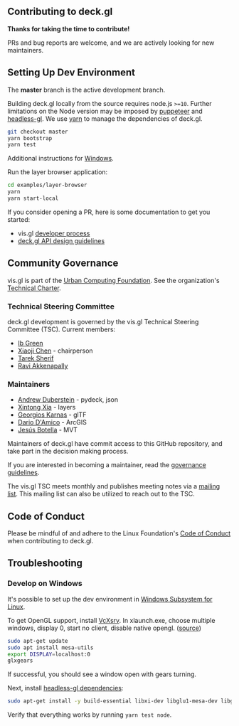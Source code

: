 ## Contributing to deck.gl

**Thanks for taking the time to contribute!**

PRs and bug reports are welcome, and we are actively looking for new maintainers.


## Setting Up Dev Environment

The **master** branch is the active development branch.

Building deck.gl locally from the source requires node.js `>=10`. Further limitations on the Node version may be imposed by [puppeteer](https://github.com/puppeteer/puppeteer#usage) and [headless-gl](https://github.com/stackgl/headless-gl#supported-platforms-and-nodejs-versions).
We use [yarn](https://yarnpkg.com/en/docs/install) to manage the dependencies of deck.gl.

```bash
git checkout master
yarn bootstrap
yarn test
```

Additional instructions for [Windows](/CONTRIBUTING.md#develop-on-windows).

Run the layer browser application:

```bash
cd examples/layer-browser
yarn
yarn start-local
```

If you consider opening a PR, here is some documentation to get you started:

- vis.gl [developer process](https://www.github.com/visgl/tsc/tree/master/developer-process)
- [deck.gl API design guidelines](/dev-docs/deckgl-api-guidelines.md)


## Community Governance

vis.gl is part of the [Urban Computing Foundation](https://uc.foundation/). See the organization's [Technical Charter](https://github.com/visgl/tsc/blob/master/Technical%20Charter.md).


### Technical Steering Committee

deck.gl development is governed by the vis.gl Technical Steering Committee (TSC). Current members:

- [Ib Green](https://github.com/ibgreen)
- [Xiaoji Chen](https://github.com/Pessimistress) - chairperson
- [Tarek Sherif](https://github.com/tsherif)
- [Ravi Akkenapally](https://github.com/1chandu)


### Maintainers

- [Andrew Duberstein](https://github.com/ajduberstein) - pydeck, json
- [Xintong Xia](https://github.com/xintongxia) - layers
- [Georgios Karnas](https://github.com/georgios-uber) - glTF
- [Dario D'Amico](https://github.com/damix911) - ArcGIS
- [Jesús Botella](https://github.com/jesusbotella) - MVT

Maintainers of deck.gl have commit access to this GitHub repository, and take part in the decision making process.

If you are interested in becoming a maintainer, read the [governance guidelines](https://github.com/visgl/tsc/tree/master/developer-process/governance.md).

The vis.gl TSC meets monthly and publishes meeting notes via a [mailing list](https://lists.uc.foundation/g/visgl).
This mailing list can also be utilized to reach out to the TSC.  


## Code of Conduct

Please be mindful of and adhere to the Linux Foundation's [Code of Conduct](https://lfprojects.org/policies/code-of-conduct/) when contributing to deck.gl.

## Troubleshooting

### Develop on Windows

It's possible to set up the dev environment in [Windows Subsystem for Linux](https://docs.microsoft.com/en-us/windows/wsl/install-win10).

To get OpenGL support, install [VcXsrv](https://sourceforge.net/projects/vcxsrv/). In xlaunch.exe, choose multiple windows, display 0, start no client, disable native opengl. ([source](https://github.com/Microsoft/WSL/issues/2855#issuecomment-358861903))

```bash
sudo apt-get update
sudo apt install mesa-utils
export DISPLAY=localhost:0
glxgears
```

If successful, you should see a window open with gears turning.

Next, install [headless-gl dependencies](https://github.com/stackgl/headless-gl#system-dependencies):

```bash
sudo apt-get install -y build-essential libxi-dev libglu1-mesa-dev libglew-dev pkg-config
```

Verify that everything works by running `yarn test node`.
